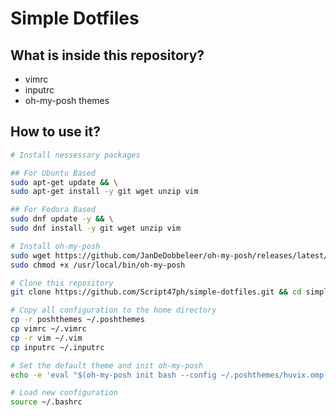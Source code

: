 # Simple Dotfiles

## What is inside this repository?

- vimrc
- inputrc
- oh-my-posh themes

## How to use it?


  
```sh
# Install nessessary packages

## For Ubuntu Based
sudo apt-get update && \
sudo apt-get install -y git wget unzip vim

## For Fedora Based
sudo dnf update -y && \
sudo dnf install -y git wget unzip vim
```

```sh
# Install oh-my-posh
sudo wget https://github.com/JanDeDobbeleer/oh-my-posh/releases/latest/download/posh-linux-amd64 -O /usr/local/bin/oh-my-posh && \
sudo chmod +x /usr/local/bin/oh-my-posh
```

```sh
# Clone this repository
git clone https://github.com/Script47ph/simple-dotfiles.git && cd simple-dotfiles
```

```sh
# Copy all configuration to the home directory
cp -r poshthemes ~/.poshthemes
cp vimrc ~/.vimrc
cp -r vim ~/.vim
cp inputrc ~/.inputrc
```

```sh
# Set the default theme and init oh-my-posh
echo -e 'eval "$(oh-my-posh init bash --config ~/.poshthemes/huvix.omp.json)" \nalias cl="clear"' >> ~/.bashrc
```
```sh
# Load new configuration
source ~/.bashrc
```
